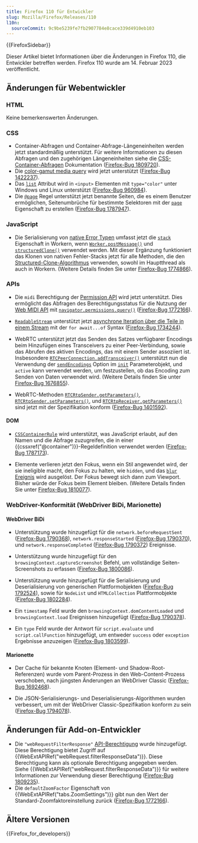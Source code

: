 ```yaml
---
title: Firefox 110 für Entwickler
slug: Mozilla/Firefox/Releases/110
l10n:
  sourceCommit: 9c9be5239fe7fb2907784e8cace339d4910eb103
---
```


{{FirefoxSidebar}}

Dieser Artikel bietet Informationen über die Änderungen in Firefox 110, die Entwickler betreffen werden. Firefox 110 wurde am 14. Februar 2023 veröffentlicht.

## Änderungen für Webentwickler

### HTML

Keine bemerkenswerten Änderungen.

### CSS

- Container-Abfragen und Container-Abfrage-Längeneinheiten werden jetzt standardmäßig unterstützt.
  Für weitere Informationen zu diesen Abfragen und den zugehörigen Längeneinheiten siehe die [CSS-Container-Abfragen](/de/docs/Web/CSS/CSS_containment/Container_queries#container_query_length_units) Dokumentation ([Firefox-Bug 1809720](https://bugzil.la/1809720)).
- Die [color-gamut media query](/de/docs/Web/CSS/@media/color-gamut) wird jetzt unterstützt ([Firefox-Bug 1422237](https://bugzil.la/1422237)).
- Das [`list`](/de/docs/Web/HTML/Element/datalist#color_type) Attribut wird in `<input>` Elementen mit `type="color"` unter Windows und Linux unterstützt ([Firefox-Bug 960984](https://bugzil.la/960984)).
- Die [`@page`](/de/docs/Web/CSS/@page) Regel unterstützt jetzt benannte Seiten, die es einem Benutzer ermöglichen, Seitenumbrüche für bestimmte Selektoren mit der [`page`](/de/docs/Web/CSS/page) Eigenschaft zu erstellen ([Firefox-Bug 1787947](https://bugzil.la/1787947)).

### JavaScript

- Die Serialisierung von [native Error Typen](/de/docs/Web/JavaScript/Reference/Global_Objects/Error#error_types) umfasst jetzt die [`stack`](/de/docs/Web/JavaScript/Reference/Global_Objects/Error/stack) Eigenschaft in Workern, wenn [`Worker.postMessage()`](/de/docs/Web/API/Worker/postMessage) und [`structuredClone()`](/de/docs/Web/API/Window/structuredClone) verwendet werden.
  Mit dieser Ergänzung funktioniert das Klonen von nativen Fehler-Stacks jetzt für alle Methoden, die den [Structured-Clone-Algorithmus](/de/docs/Web/API/Web_Workers_API/Structured_clone_algorithm) verwenden, sowohl im Hauptthread als auch in Workern.
  (Weitere Details finden Sie unter [Firefox-Bug 1774866](https://bugzil.la/1774866)).

### APIs

- Die `midi` Berechtigung der [Permission API](/de/docs/Web/API/Permissions_API) wird jetzt unterstützt.
  Dies ermöglicht das Abfragen des Berechtigungsstatus für die Nutzung der [Web MIDI API](/de/docs/Web/API/Web_MIDI_API) mit [`navigator.permissions.query()`](/de/docs/Web/API/Permissions/query) ([Firefox-Bug 1772166](https://bugzil.la/1772166)).

- [`ReadableStream`](/de/docs/Web/API/ReadableStream) unterstützt jetzt [asynchrone Iteration über die Teile in einem Stream](/de/docs/Web/API/ReadableStream#async_iteration) mit der `for await...of` Syntax ([Firefox-Bug 1734244](https://bugzil.la/1734244)).

- WebRTC unterstützt jetzt das Senden des Satzes verfügbarer Encodings beim Hinzufügen eines Transceivers zu einer Peer-Verbindung, sowie das Abrufen des aktiven Encodings, das mit einem Sender assoziiert ist.
  Insbesondere [`RTCPeerConnection.addTransceiver()`](/de/docs/Web/API/RTCPeerConnection/addTransceiver) unterstützt nun die Verwendung der [`sendEncodings`](/de/docs/Web/API/RTCPeerConnection/addTransceiver#sendencodings) Option im [`init`](/de/docs/Web/API/RTCPeerConnection/addTransceiver#init) Parameterobjekt, und `active` kann verwendet werden, um festzustellen, ob das Encoding zum Senden von Daten verwendet wird.
  (Weitere Details finden Sie unter [Firefox-Bug 1676855](https://bugzil.la/1676855)).

- WebRTC-Methoden [`RTCRtpSender.getParameters()`](/de/docs/Web/API/RTCRtpSender/getParameters), [`RTCRtpSender.setParameters()`](/de/docs/Web/API/RTCRtpSender/setParameters), und [`RTCRtpReceiver.getParameters()`](/de/docs/Web/API/RTCRtpReceiver/getParameters) sind jetzt mit der Spezifikation konform ([Firefox-Bug 1401592](https://bugzil.la/1401592)).

#### DOM

- [`CSSContainerRule`](/de/docs/Web/API/CSSContainerRule) wird unterstützt, was JavaScript erlaubt, auf den Namen und die Abfrage zuzugreifen, die in einer {{cssxref("@container")}}-Regeldefinition verwendet werden ([Firefox-Bug 1787173](https://bugzil.la/1787173)).

- Elemente verlieren jetzt den Fokus, wenn ein Stil angewendet wird, der sie ineligible macht, den Fokus zu halten, wie `hidden`, und das [`blur` Ereignis](/de/docs/Web/API/Element/blur_event) wird ausgelöst.
  Der Fokus bewegt sich dann zum Viewport.
  Bisher würde der Fokus beim Element bleiben.
  (Weitere Details finden Sie unter [Firefox-Bug 1810077](https://bugzil.la/1810077)).

### WebDriver-Konformität (WebDriver BiDi, Marionette)

#### WebDriver BiDi

- Unterstützung wurde hinzugefügt für die `network.beforeRequestSent` ([Firefox-Bug 1790368](https://bugzil.la/1790368)), `network.responseStarted` ([Firefox-Bug 1790370](https://bugzil.la/1790370)), und `network.responseCompleted` ([Firefox-Bug 1790372](https://bugzil.la/1790372)) Ereignisse.

- Unterstützung wurde hinzugefügt für den `browsingContext.captureScreenshot` Befehl, um vollständige Seiten-Screenshots zu erfassen ([Firefox-Bug 1800086](https://bugzil.la/1800086)).

- Unterstützung wurde hinzugefügt für die Serialisierung und Deserialisierung von generischen Plattformobjekten ([Firefox-Bug 1792524](https://bugzil.la/1792524)), sowie für `NodeList` und `HTMLCollection` Plattformobjekte ([Firefox-Bug 1802284](https://bugzil.la/1802284)).

- Ein `timestamp` Feld wurde den `browsingContext.domContentLoaded` und `browsingContext.load` Ereignissen hinzugefügt ([Firefox-Bug 1790378](https://bugzil.la/1790378)).

- Ein `type` Feld wurde der Antwort für `script.evaluate` und `script.callFunction` hinzugefügt, um entweder `success` oder `exception` Ergebnisse anzuzeigen ([Firefox-Bug 1803599](https://bugzil.la/1803599)).

#### Marionette

- Der Cache für bekannte Knoten (Element- und Shadow-Root-Referenzen) wurde vom Parent-Prozess in den Web-Content-Prozess verschoben, nach jüngsten Änderungen an WebDriver Classic ([Firefox-Bug 1692468](https://bugzil.la/1692468)).

- Die JSON-Serialisierungs- und Deserialisierungs-Algorithmen wurden verbessert, um mit der WebDriver Classic-Spezifikation konform zu sein ([Firefox-Bug 1794078](https://bugzil.la/1794078)).

## Änderungen für Add-on-Entwickler

- Die `"webRequestFilterResponse"` [API-Berechtigung](/de/docs/Mozilla/Add-ons/WebExtensions/manifest.json/permissions#api_permissions) wurde hinzugefügt. Diese Berechtigung bietet Zugriff auf {{WebExtAPIRef("webRequest.filterResponseData")}}. Diese Berechtigung kann als optionale Berechtigung angegeben werden. Siehe {{WebExtAPIRef("webRequest.filterResponseData")}} für weitere Informationen zur Verwendung dieser Berechtigung ([Firefox-Bug 1809235](https://bugzil.la/1809235)).
- Die `defaultZoomFactor` Eigenschaft von {{WebExtAPIRef("tabs.ZoomSettings")}} gibt nun den Wert der Standard-Zoomfaktoreinstellung zurück ([Firefox-Bug 1772166](https://bugzil.la/1772166)).

## Ältere Versionen

{{Firefox_for_developers}}
